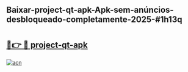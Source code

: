 ## Baixar-project-qt-apk-Apk-sem-anúncios-desbloqueado-completamente-2025-#1h13q

# <h2><a href="https://ainizakaria.my?title=project-qt-apk&ref=20M">🔗👉 🔴 project-qt-apk</a></h2>

[![acn](https://github.com/user-attachments/assets/0f9c940e-d8b0-45ae-aac7-cd30a18b3e1c)](https://ainizakaria.my?title=project-qt-apk&ref=20M)

